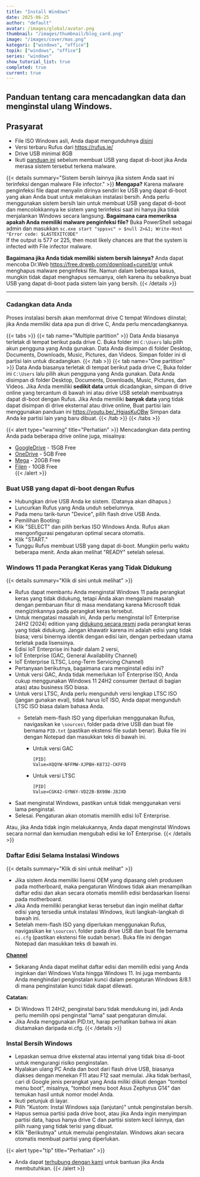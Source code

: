 ```yaml
---
title: "Install Windows"
date: 2025-06-25
author: "default"
avatar: /images/global/avatar.png
thumbnail: "/images/thumbnail/blog_card.png"
image: "/images/cover/mas.png"
kategori: ["windows", "office"]
topik: ["windows", "office"]
series: "windows"
show_tutorial_list: true
completed: true
current: true 
---
```


Panduan tentang cara mencadangkan data dan menginstal ulang Windows.
---

## Prasyarat
- File ISO Windows asli, Anda dapat mengunduhnya [disini](https://msdl.devcomp.fun/)
- Versi terbaru Rufus dari https://rufus.ie/
- Drive USB minimal 8GB 
- Ikuti [panduan ini](../remove-malware) sebelum membuat USB yang dapat di-boot jika Anda merasa sistem tersebut terkena malware.

{{< details summary="Sistem bersih lainnya jika sistem Anda saat ini terinfeksi dengan malware File infector." >}}
**Mengapa?** 
  Karena malware penginfeksi file dapat menyalin dirinya sendiri ke USB yang dapat di-boot yang akan Anda buat untuk melakukan instalasi bersih.
  Anda perlu menggunakan sistem bersih lain untuk membuat USB yang dapat di-boot dan mencolokkannya ke sistem yang terinfeksi saat ini hanya jika tidak menjalankan Windows secara langsung. 
**Bagaimana cara memeriksa apakah Anda memiliki malware penginfeksi file?** 
  Buka PowerShell sebagai admin dan masukkan
  `sc.exe start "sppsvc" > $null 2>&1; Write-Host "Error code: $LASTEXITCODE"`  
  If the output is 577 or 225, then most likely chances are that the system is infected with File infector malware. 
  
**Bagaimana jika Anda tidak memiliki sistem bersih lainnya?**
  Anda dapat mencoba Dr.Web https://free.drweb.com/download+cureit/gr untuk menghapus malware penginfeksi file. Namun dalam beberapa kasus, mungkin tidak dapat menghapus semuanya, oleh karena itu sebaiknya buat USB yang dapat di-boot pada sistem lain yang bersih.
{{< /details >}}

---

### Cadangkan data Anda

Proses instalasi bersih akan memformat drive C tempat Windows diinstal; jika Anda memiliki data apa pun di drive C, Anda perlu mencadangkannya.


{{< tabs >}}
  {{< tab name="Multiple partition" >}} 
  Data Anda biasanya terletak di tempat berikut pada drive C.
  Buka folder ini `C:\Users` lalu pilih akun pengguna yang Anda gunakan.
  Data Anda disimpan di folder Desktop, Documents, Downloads, Music, Pictures, dan Videos.
  Simpan folder ini di partisi lain untuk dicadangkan.
  {{< /tab >}}
  {{< tab name="One partition" >}} 
  Data Anda biasanya terletak di tempat berikut pada drive C, 
  Buka folder ini `C:\Users` lalu pilih akun pengguna yang Anda gunakan.
  Data Anda disimpan di folder Desktop, Documents, Downloads, Music, Pictures, dan Videos.
  Jika Anda memiliki **sedikit data** untuk dicadangkan, simpan di drive online yang tercantum di bawah ini atau drive USB setelah membuatnya dapat di-boot dengan Rufus.
  Jika Anda memiliki **banyak data** yang tidak dapat disimpan di drive eksternal atau drive online, 
  Buat partisi lain menggunakan panduan ini https://youtu.be/_HgjasKuOBw
  Simpan data Anda ke partisi lain yang baru dibuat.
  {{< /tab >}}
{{< /tabs >}}

{{< alert type="warning" title="Perhatian" >}}
Mencadangkan data penting Anda pada beberapa drive online juga, misalnya:
 - [GoogleDrive](https://drive.google.com/) - 15GB Free  
 - [OneDrive](https://onedrive.live.com/) - 5GB Free  
 - [Mega](https://mega.io/) - 20GB Free  
 - [Filen](https://filen.io/) - 10GB Free  
{{< /alert >}}

### Buat USB yang dapat di-boot dengan Rufus

- Hubungkan drive USB Anda ke sistem. (Datanya akan dihapus.)
- Luncurkan Rufus yang Anda unduh sebelumnya.
- Pada menu tarik-turun "Device", pilih flash drive USB Anda.
- Pemilihan Booting:
- Klik "SELECT" dan pilih berkas ISO Windows Anda. Rufus akan mengonfigurasi pengaturan optimal secara otomatis.
- Klik "START."
- Tunggu Rufus membuat USB yang dapat di-boot. Mungkin perlu waktu beberapa menit. Anda akan melihat "READY" setelah selesai.

### Windows 11 pada Perangkat Keras yang Tidak Didukung

{{< details summary="Klik di sini untuk melihat" >}}
- Rufus dapat membantu Anda menginstal Windows 11 pada perangkat keras yang tidak didukung, tetapi Anda akan mengalami masalah dengan pembaruan fitur di masa mendatang karena Microsoft tidak mengizinkannya pada perangkat keras tersebut.
- Untuk mengatasi masalah ini, Anda perlu menginstal IoT Enterprise 24H2 (2024) edition yang [didukung secara resmi](https://learn.microsoft.com/en-us/windows/iot/iot-enterprise/Hardware/System_Requirements?tabs=Windows11LTSC#optional-minimum-requirements) pada perangkat keras yang tidak didukung. Jangan khawatir karena ini adalah edisi yang tidak biasa; versi binernya identik dengan edisi lain, dengan perbedaan utama terletak pada lisensinya.
- Edisi IoT Enterprise ini hadir dalam 2 versi,
- IoT Enterprise (GAC, General Availability Channel)
- IoT Enterprise (LTSC, Long-Term Servicing Channel)
- Pertanyaan berikutnya, bagaimana cara menginstal edisi ini?
- Untuk versi GAC, Anda tidak memerlukan IoT Enterprise ISO, Anda cukup menggunakan Windows 11 24H2 consumer (tertaut di bagian atas) atau business ISO biasa.
- Untuk versi LTSC, Anda perlu mengunduh versi lengkap LTSC ISO (jangan gunakan eval), tidak harus IoT ISO, Anda dapat mengunduh LTSC ISO biasa dalam bahasa Anda.
  - Setelah mem-flash ISO yang diperlukan menggunakan Rufus, navigasikan ke `\sources\` 
folder pada drive USB dan buat file bernama `PID.txt` (pastikan ekstensi file sudah benar). Buka file ini dengan Notepad dan masukkan teks di bawah ini.

    - Untuk versi GAC  
	  ```
	  [PID]
	  Value=XQQYW-NFFMW-XJPBH-K8732-CKFFD
	  ```
    - Untuk versi LTSC 
	  ```
	  [PID]
	  Value=CGK42-GYN6Y-VD22B-BX98W-J8JXD
	  ```
- Saat menginstal Windows, pastikan untuk tidak menggunakan versi lama penginstal.
- Selesai. Pengaturan akan otomatis memilih edisi IoT Enterprise.

Atau, jika Anda tidak ingin melakukannya, Anda dapat menginstal Windows secara normal dan kemudian mengubah edisi ke IoT Enterprise.
{{< /details >}}

### Daftar Edisi Selama Instalasi Windows

{{< details summary="Klik di sini untuk melihat" >}}
- Jika sistem Anda memiliki lisensi OEM yang dipasang oleh produsen pada motherboard, maka pengaturan Windows tidak akan menampilkan daftar edisi dan akan secara otomatis memilih edisi berdasarkan lisensi pada motherboard.
- Jika Anda memiliki perangkat keras tersebut dan ingin melihat daftar edisi yang tersedia untuk instalasi Windows, ikuti langkah-langkah di bawah ini.
- Setelah mem-flash ISO yang diperlukan menggunakan Rufus, navigasikan ke `\sources\` 
folder pada drive USB dan buat file bernama `ei.cfg` (pastikan ekstensi file sudah benar). Buka file ini dengan Notepad dan masukkan teks di bawah ini.


[**Channel**](NoKeyChannel)

- Sekarang Anda dapat melihat daftar edisi dan memilih edisi yang Anda inginkan dari Windows Vista hingga Windows 11. Ini juga membantu Anda menghindari penginstalan kunci dalam pengaturan Windows 8/8.1 di mana penginstalan kunci tidak dapat dilewati.

**Catatan:** 
- Di Windows 11 24H2, penginstal baru tidak mendukung ini, jadi Anda perlu memilih opsi penginstal "lama" saat pengaturan dimulai.
- Jika Anda menggunakan PID.txt, harap perhatikan bahwa ini akan diutamakan daripada ei.cfg.
{{< /details >}}

### Instal Bersih Windows

- Lepaskan semua drive eksternal atau internal yang tidak bisa di-boot untuk mengurangi risiko penginstalan.
- Nyalakan ulang PC Anda dan boot dari flash drive USB, biasanya diakses dengan menekan F11 atau F12 saat memulai. Jika tidak berhasil, cari di Google jenis perangkat yang Anda miliki diikuti dengan "tombol menu boot", misalnya, "tombol menu boot Asus Zephyrus G14" dan temukan hasil untuk nomor model Anda.
- Ikuti petunjuk di layar.
- Pilih "Kustom: Instal Windows saja (lanjutan)" untuk penginstalan bersih.
- Hapus semua partisi pada drive boot, atau jika Anda ingin menyimpan partisi data, hapus hanya drive C dan partisi sistem kecil lainnya, dan pilih ruang yang tidak terisi yang dibuat.
- Klik "Berikutnya" untuk memulai penginstalan. Windows akan secara otomatis membuat partisi yang diperlukan.

{{< alert type="tip" title="Perhatian" >}}
- Anda dapat [terhubung dengan kami](../troubleshoot) untuk bantuan jika Anda membutuhkan.
{{< /alert >}}